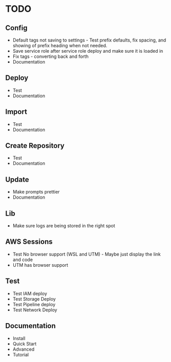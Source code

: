 # TODO

## Config

- Default tags not saving to settings - Test prefix defaults, fix spacing, and showing of prefix heading when not needed.
- Save service role after service role deploy and make sure it is loaded in
- Fix tags - converting back and forth
- Documentation

## Deploy

- Test
- Documentation

## Import

- Test
- Documentation

## Create Repository

- Test
- Documentation

## Update

- Make prompts prettier
- Documentation

## Lib

- Make sure logs are being stored in the right spot

## AWS Sessions

- Test No browser support (WSL and UTM) - Maybe just display the link and code
- UTM has browser support

## Test

- Test IAM deploy
- Test Storage Deploy
- Test Pipeline deploy
- Test Network Deploy

## Documentation

- Install
- Quick Start
- Advanced
- Tutorial
